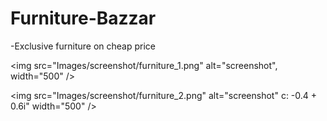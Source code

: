 # Furniture-Bazzar

-Exclusive furniture on cheap price 

<img src="Images/screenshot/furniture_1.png" alt="screenshot", width="500" />
                                                                                          
<img src="Images/screenshot/furniture_2.png" alt="screenshot" c: -0.4 + 0.6i" width="500" />
